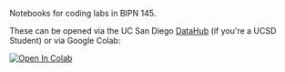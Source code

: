 Notebooks for coding labs in BIPN 145.

These can be opened via the UC San Diego [DataHub](https://datahub.ucsd.edu/hub/user-redirect/git-sync?repo=http://www.github.com/BIPN145/ComputerLabs 
) (if you're a UCSD Student) or via Google Colab:

[![Open In Colab](https://colab.research.google.com/assets/colab-badge.svg)](http://colab.research.google.com/github/BIPN145/ComputerLabs/)
